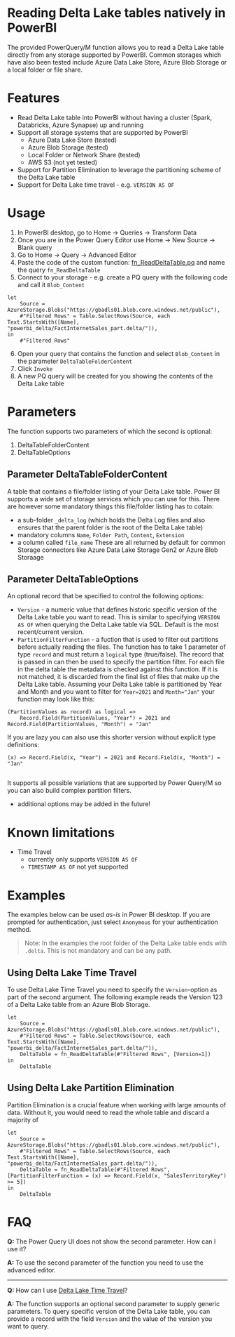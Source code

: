 # Reading Delta Lake tables natively in PowerBI
The provided PowerQuery/M function allows you to read a Delta Lake table directly from any storage supported by PowerBI. Common storages which have also been tested include Azure Data Lake Store, Azure Blob Storage or a local folder or file share.

# Features
- Read Delta Lake table into PowerBI without having a cluster (Spark, Databricks, Azure Synapse) up and running
- Support all storage systems that are supported by PowerBI
    - Azure Data Lake Store (tested)
    - Azure Blob Storage (tested)
    - Local Folder or Network Share (tested)
    - AWS S3 (not yet tested)
- Support for Partition Elimination to leverage the partitioning scheme of the Delta Lake table
- Support for Delta Lake time travel - e.g. `VERSION AS OF`

# Usage
1. In PowerBI desktop, go to Home -> Queries -> Transform Data
2. Once you are in the Power Query Editor use Home -> New Source -> Blank query
3. Go to Home -> Query -> Advanced Editor
4. Paste the code of the custom function: [fn_ReadDeltaTable.pq](fn_ReadDeltaTable.pq) and name the query `fn_ReadDeltaTable`
5. Connect to your storage - e.g. create a PQ query with the following code and call it `Blob_Content`
```
let
    Source = AzureStorage.Blobs("https://gbadls01.blob.core.windows.net/public"),
    #"Filtered Rows" = Table.SelectRows(Source, each Text.StartsWith([Name], "powerbi_delta/FactInternetSales_part.delta/")),
in
    #"Filtered Rows"
```
6. Open your query that contains the function and select `Blob_Content` in the parameter `DeltaTableFolderContent`
7. Click `Invoke`
7. A new PQ query will be created for you showing the contents of the Delta Lake table

# Parameters
The function supports two parameters of which the second is optional:
1. DeltaTableFolderContent
2. DeltaTableOptions


## Parameter DeltaTableFolderContent
A table that contains a file/folder listing of your Delta Lake table. Power BI supports a wide set of storage services which you can use for this. There are however some mandatory things this file/folder listing has to cotain:
- a sub-folder `_delta_log` (which holds the Delta Log files and also ensures that the parent folder is the root of the Delta Lake table)
- mandatory columns `Name`, `Folder Path`, `Content`, `Extension`
- a column called `file_name`
These are all returned by default for common Storage connectors like Azure Data Lake Storage Gen2 or Azure Blob Storaage

## Parameter DeltaTableOptions
An optional record that be specified to control the following options:
- `Version` - a numeric value that defines historic specific version of the Delta Lake table you want to read. This is similar to specifying `VERSION AS OF` when querying the Delta Lake table via SQL. Default is the most recent/current version.
- `PartitionFilterFunction` - a fuction that is used to filter out partitions before actually reading the files. The function has to take 1 parameter of type `record` and must return a `logical` type (true/false). The record that is passed in can then be used to specify the partition filter. For each file in the delta table the metadata is checked against this function. If it is not matched, it is discarded from the final list of files that make up the Delta Lake table.
Assuming your Delta Lake table is partitioned by Year and Month and you want to filter for `Year=2021` and `Month="Jan"` your function may look like this:
```
(PartitionValues as record) as logical =>
    Record.Field(PartitionValues, "Year") = 2021 and Record.Field(PartitionValues, "Month") = "Jan"
```

If you are lazy you can also use this shorter version without explicit type definitions:
```
(x) => Record.Field(x, "Year") = 2021 and Record.Field(x, "Month") = "Jan"
    
```

It supports all possible variations that are supported by Power Query/M so you can also build complex partition filters.
- additional options may be added in the future!

# Known limitations
- Time Travel
   - currently only supports `VERSION AS OF`
   - `TIMESTAMP AS OF` not yet supported

# Examples
The examples below can be used *as-is* in Power BI desktop. If you are prompted for authentication, just select `Anonymous` for your authentication method.
> Note: In the examples the root folder of the Delta Lake table ends with `.delta`. This is not mandatory and can be any path.

## Using Delta Lake Time Travel
To use Delta Lake Time Travel you need to specify the `Version`-option as part of the second argument. The following example reads the Version 123 of a Delta Lake table from an Azure Blob Storage. 
```
let
    Source = AzureStorage.Blobs("https://gbadls01.blob.core.windows.net/public"),
    #"Filtered Rows" = Table.SelectRows(Source, each Text.StartsWith([Name], "powerbi_delta/FactInternetSales_part.delta/")),
    DeltaTable = fn_ReadDeltaTable(#"Filtered Rows", [Version=1])
in
    DeltaTable
```

## Using Delta Lake Partition Elimination
Partition Elimination is a crucial feature when working with large amounts of data. Without it, you would need to read the whole table and discard a majority of
```
let
    Source = AzureStorage.Blobs("https://gbadls01.blob.core.windows.net/public"),
    #"Filtered Rows" = Table.SelectRows(Source, each Text.StartsWith([Name], "powerbi_delta/FactInternetSales_part.delta/")),
    DeltaTable = fn_ReadDeltaTable(#"Filtered Rows", [PartitionFilterFunction = (x) => Record.Field(x, "SalesTerritoryKey") >= 5])
in
    DeltaTable
```



# FAQ
**Q:** The Power Query UI does not show the second parameter. How can I use it?

**A:** To use the second parameter of the function you need to use the advanced editor.

--------------------
**Q:** How can I use [Delta Lake Time Travel](https://databricks.com/blog/2019/02/04/introducing-delta-time-travel-for-large-scale-data-lakes.html)?

**A:** The function supports an optional second parameter to supply generic parameters. To query specific version of the Delta Lake table, you can provide a record with the field `Version` and the value of the version you want to query.
